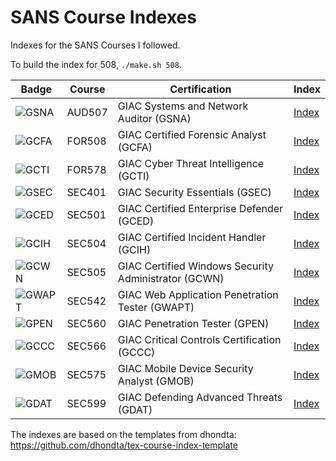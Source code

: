 # SANS Course Indexes

Indexes for the SANS Courses I followed.

To build the index for 508, `./make.sh 508`.

| Badge | Course | Certification | Index |
| -- | -- | -- | -- |
| ![GSNA](https://www.giac.org/images/design/custom/icons/certs/small/gsna-gold.png) | AUD507 | GIAC Systems and Network Auditor (GSNA) | [Index](https://github.com/dhondta/tex-course-index-template/blob/master/examples/sans/aud507.pdf) |
| ![GCFA](https://www.giac.org/images/design/custom/icons/certs/small/gcfa-gold.png) | FOR508 | GIAC Certified Forensic Analyst (GCFA) | [Index](https://github.com/ancailliau/sans-indexes/blob/main/index-508.pdf) |
| ![GCTI](https://www.giac.org/images/design/custom/icons/certs/small/gcti-gold.png) | FOR578 | GIAC Cyber Threat Intelligence (GCTI) | [Index](https://github.com/ancailliau/sans-indexes/blob/main/index-578.pdf) |
| ![GSEC](https://www.giac.org/images/design/custom/icons/certs/small/gsec-gold.png) | SEC401 | GIAC Security Essentials (GSEC) | [Index](https://github.com/ancailliau/sans-indexes/blob/main/index-401.pdf) |
| ![GCED](https://www.giac.org/images/design/custom/icons/certs/small/gced-gold.png) | SEC501 | GIAC Certified Enterprise Defender (GCED) | [Index](https://github.com/dhondta/tex-course-index-template/blob/master/examples/sans/sec501.pdf) |
| ![GCIH](https://www.giac.org/images/design/custom/icons/certs/small/gcih-gold.png) | SEC504 | GIAC Certified Incident Handler (GCIH) | [Index](https://github.com/ancailliau/sans-indexes/blob/main/index-504.pdf) |
| ![GCWN](https://www.giac.org/images/design/custom/icons/certs/small/gcwn-gold.png) | SEC505 | GIAC Certified Windows Security Administrator (GCWN) | [Index](https://github.com/dhondta/tex-course-index-template/blob/master/examples/sans/sec505.pdf) |
| ![GWAPT](https://www.giac.org/images/design/custom/icons/certs/small/gwapt-gold.png) | SEC542 | GIAC Web Application Penetration Tester (GWAPT) | [Index](https://github.com/dhondta/tex-course-index-template/blob/master/examples/sans/sec542.pdf) |
| ![GPEN](https://www.giac.org/images/design/custom/icons/certs/small/gpen-gold.png) | SEC560 | GIAC Penetration Tester (GPEN) | [Index](https://github.com/dhondta/tex-course-index-template/blob/master/examples/sans/sec560.pdf) |
| ![GCCC](https://www.giac.org/images/design/custom/icons/certs/small/gccc-gold.png) | SEC566 | GIAC Critical Controls Certification (GCCC) | [Index](https://github.com/dhondta/tex-course-index-template/blob/master/examples/sans/sec566.pdf) |
| ![GMOB](https://www.giac.org/images/design/custom/icons/certs/small/gmob-gold.png) | SEC575 | GIAC Mobile Device Security Analyst (GMOB) | [Index](https://github.com/dhondta/tex-course-index-template/blob/master/examples/sans/sec575.pdf) |
| ![GDAT](https://www.giac.org/images/design/custom/icons/certs/small/gdat-gold.png) | SEC599 | GIAC Defending Advanced Threats (GDAT) | [Index](https://github.com/ancailliau/sans-indexes/blob/main/index-599.pdf) |

The indexes are based on the templates from dhondta: https://github.com/dhondta/tex-course-index-template

